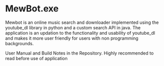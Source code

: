 # MewBot.exe

Mewbot is an online music search and downloader implemented using the youtube_dl library in python and a custom search API in java.
The application is an updation to the functionality and usability of youtube_dl and makes it more user friendly for users with non programming backgrounds.


User Manual and Build Notes in the Repository.
Highly recommended to read before use of application

